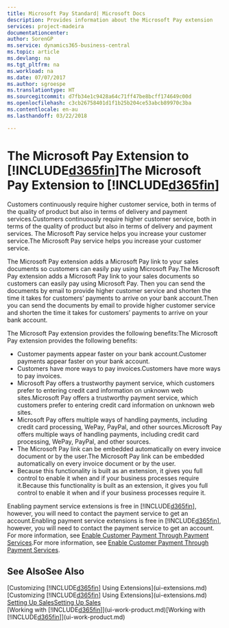 ```yaml
---
title: Microsoft Pay Standard| Microsoft Docs
description: Provides information about the Microsoft Pay extension
services: project-madeira
documentationcenter: 
author: SorenGP
ms.service: dynamics365-business-central
ms.topic: article
ms.devlang: na
ms.tgt_pltfrm: na
ms.workload: na
ms.date: 07/07/2017
ms.author: sgroespe
ms.translationtype: HT
ms.sourcegitcommit: d7fb34e1c9428a64c71ff47be8bcff174649c00d
ms.openlocfilehash: c3cb26758401d1f1b25b204ce53abcb89970c3ba
ms.contentlocale: en-au
ms.lasthandoff: 03/22/2018

---
```

# <a name="the-microsoft-pay-extension-to-included365finincludesd365finlongmdmd"></a><span data-ttu-id="82951-103">The Microsoft Pay Extension to [!INCLUDE[d365fin](includes/d365fin_long_md.md)]</span><span class="sxs-lookup"><span data-stu-id="82951-103">The Microsoft Pay Extension to [!INCLUDE[d365fin](includes/d365fin_long_md.md)]</span></span>
<span data-ttu-id="82951-104">Customers continuously require higher customer service, both in terms of the quality of product but also in terms of delivery and payment services.</span><span class="sxs-lookup"><span data-stu-id="82951-104">Customers continuously require higher customer service, both in terms of the quality of product but also in terms of delivery and payment services.</span></span> <span data-ttu-id="82951-105">The Microsoft Pay service helps you increase your customer service.</span><span class="sxs-lookup"><span data-stu-id="82951-105">The Microsoft Pay service helps you increase your customer service.</span></span>

<span data-ttu-id="82951-106">The Microsoft Pay extension adds a Microsoft Pay link to your sales documents so customers can easily pay using Microsoft Pay.</span><span class="sxs-lookup"><span data-stu-id="82951-106">The Microsoft Pay extension adds a Microsoft Pay link to your sales documents so customers can easily pay using Microsoft Pay.</span></span> <span data-ttu-id="82951-107">Then you can send the documents by email to provide higher customer service and shorten the time it takes for customers’ payments to arrive on your bank account.</span><span class="sxs-lookup"><span data-stu-id="82951-107">Then you can send the documents by email to provide higher customer service and shorten the time it takes for customers’ payments to arrive on your bank account.</span></span>

<span data-ttu-id="82951-108">The Microsoft Pay extension provides the following benefits:</span><span class="sxs-lookup"><span data-stu-id="82951-108">The Microsoft Pay extension provides the following benefits:</span></span>
- <span data-ttu-id="82951-109">Customer payments appear faster on your bank account.</span><span class="sxs-lookup"><span data-stu-id="82951-109">Customer payments appear faster on your bank account.</span></span>
- <span data-ttu-id="82951-110">Customers have more ways to pay invoices.</span><span class="sxs-lookup"><span data-stu-id="82951-110">Customers have more ways to pay invoices.</span></span>
- <span data-ttu-id="82951-111">Microsoft Pay offers a trustworthy payment service, which customers prefer to entering credit card information on unknown web sites.</span><span class="sxs-lookup"><span data-stu-id="82951-111">Microsoft Pay offers a trustworthy payment service, which customers prefer to entering credit card information on unknown web sites.</span></span>
- <span data-ttu-id="82951-112">Microsoft Pay offers multiple ways of handling payments, including credit card processing, WePay, PayPal, and other sources.</span><span class="sxs-lookup"><span data-stu-id="82951-112">Microsoft Pay offers multiple ways of handling payments, including credit card processing, WePay, PayPal, and other sources.</span></span>
- <span data-ttu-id="82951-113">The Microsoft Pay link can be embedded automatically on every invoice document or by the user.</span><span class="sxs-lookup"><span data-stu-id="82951-113">The Microsoft Pay link can be embedded automatically on every invoice document or by the user.</span></span>
- <span data-ttu-id="82951-114">Because this functionality is built as an extension, it gives you full control to enable it when and if your business processes require it.</span><span class="sxs-lookup"><span data-stu-id="82951-114">Because this functionality is built as an extension, it gives you full control to enable it when and if your business processes require it.</span></span>

<span data-ttu-id="82951-115">Enabling payment service extensions is free in [!INCLUDE[d365fin](includes/d365fin_md.md)], however, you will need to contact the payment service to get an account.</span><span class="sxs-lookup"><span data-stu-id="82951-115">Enabling payment service extensions is free in [!INCLUDE[d365fin](includes/d365fin_md.md)], however, you will need to contact the payment service to get an account.</span></span> <span data-ttu-id="82951-116">For more information, see [Enable Customer Payment Through Payment Services](sales-how-enable-payment-service-extensions.md).</span><span class="sxs-lookup"><span data-stu-id="82951-116">For more information, see [Enable Customer Payment Through Payment Services](sales-how-enable-payment-service-extensions.md).</span></span>

## <a name="see-also"></a><span data-ttu-id="82951-117">See Also</span><span class="sxs-lookup"><span data-stu-id="82951-117">See Also</span></span>
<span data-ttu-id="82951-118">[Customizing [!INCLUDE[d365fin](includes/d365fin_md.md)] Using Extensions](ui-extensions.md)</span><span class="sxs-lookup"><span data-stu-id="82951-118">[Customizing [!INCLUDE[d365fin](includes/d365fin_md.md)] Using Extensions](ui-extensions.md)</span></span>  
[<span data-ttu-id="82951-119">Setting Up Sales</span><span class="sxs-lookup"><span data-stu-id="82951-119">Setting Up Sales</span></span>](sales-setup-sales.md)  
<span data-ttu-id="82951-120">[Working with [!INCLUDE[d365fin](includes/d365fin_md.md)]](ui-work-product.md)</span><span class="sxs-lookup"><span data-stu-id="82951-120">[Working with [!INCLUDE[d365fin](includes/d365fin_md.md)]](ui-work-product.md)</span></span>


